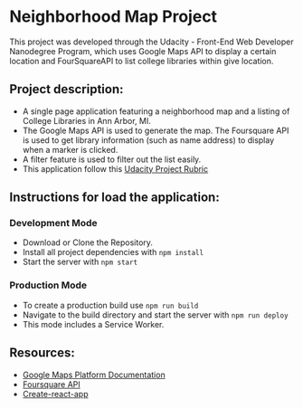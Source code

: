 # Neighborhood Map Project
This project was developed through the Udacity - Front-End Web Developer Nanodegree Program,
which uses Google Maps API to display a certain location and FourSquareAPI to list college libraries
within give location.

## Project description:
- A single page application featuring a neighborhood map and a listing of College Libraries in Ann Arbor, MI.
- The Google Maps API is used to generate the map. The Foursquare API is used to get library information (such as name address) to display when a marker is clicked.
- A filter feature is used to filter out the list easily.
- This application follow this [Udacity Project Rubric](https://review.udacity.com/#!/rubrics/1351/view)

## Instructions for load the application:
### Development Mode
- Download or Clone the Repository.
- Install all project dependencies with `npm install`
- Start the server with `npm start`

### Production Mode
- To create a production build use `npm run build`
- Navigate to the build directory and start the server with `npm run deploy`
- This mode includes a Service Worker.

## Resources:
- [Google Maps Platform Documentation](https://developers.google.com/maps/documentation/)
- [Foursquare API](https://developer.foursquare.com/)
- [Create-react-app](https://github.com/facebook/create-react-app)
